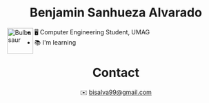 
  <h1 align = "center">
    Benjamin Sanhueza Alvarado
  </h1> 
  
<div>
  <img src = "https://art.pixilart.com/b25ec9eb49f290a.png" alt = "Bulbasaur" width = "60" align = "left">
</div>

- 🖥️ Computer Engineering Student, UMAG
- 📚 I'm learning
  
<h1 align = "center">Contact</h2> 

<div align ="center" >
✉️ <a href="mailto:bisalva99@gmail.com?subject=Contacto&body=">bisalva99@gmail.com</a>
</div>



<!---
Bisalva/Bisalva is a ✨ special ✨ repository because its `README.md` (this file) appears on your GitHub profile.
You can click the Preview link to take a look at your changes.
--->

